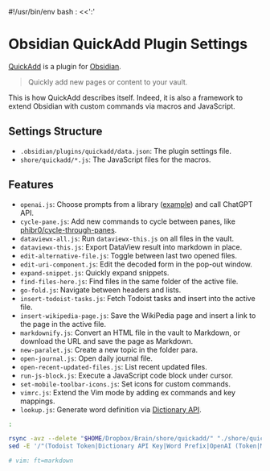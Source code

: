 #!/usr/bin/env bash
: <<':'
# Obsidian QuickAdd Plugin Settings

[QuickAdd](https://github.com/chhoumann/quickadd) is a plugin for [Obsidian](https://obsidian.md/).

> Quickly add new pages or content to your vault.

This is how QuickAdd describes itself. Indeed, it is also a framework to extend Obsidian with custom commands via macros and JavaScript.

## Settings Structure

- `.obsidian/plugins/quickadd/data.json`: The plugin settings file.
- `shore/quickadd/*.js`: The JavaScript files for the macros.

## Features

- `openai.js`: Choose prompts from a library ([example](https://kb.iany.me/para/lets/c/ChatGPT+Sessions/ChatGPT+Prompts)) and call ChatGPT API.
- `cycle-pane.js`: Add new commands to cycle between panes, like [phibr0/cycle-through-panes](https://github.com/phibr0/cycle-through-panes).
- `dataviewx-all.js`: Run `dataviewx-this.js` on all files in the vault.
- `dataviewx-this.js`: Export DataView result into markdown in place.
- `edit-alternative-file.js`: Toggle between last two opened files.
- `edit-uri-component.js`: Edit the decoded form in the pop-out window.
- `expand-snippet.js`: Quickly expand snippets.
- `find-files-here.js`: Find files in the same folder of the active file.
- `go-fold.js`: Navigate between headers and lists.
- `insert-todoist-tasks.js`: Fetch Todoist tasks and insert into the active file.
- `insert-wikipedia-page.js`: Save the WikiPedia page and insert a link to the page in the active file.
- `markdownify.js`: Convert an HTML file in the vault to Markdown, or download the URL and save the page as Markdown.
- `new-paralet.js`: Create a new topic in the folder para.
- `open-journal.js`: Open daily journal file.
- `open-recent-updated-files.js`: List recent updated files.
- `run-js-block.js`: Execute a JavaScript code block under cursor.
- `set-mobile-toolbar-icons.js`: Set icons for custom commands.
- `vimrc.js`: Extend the Vim mode by adding ex commands and key mappings.
- `lookup.js`: Generate word definition via [Dictionary API](https://dictionaryapi.com/).

```bash
:

rsync -avz --delete "$HOME/Dropbox/Brain/shore/quickadd/" "./shore/quickadd/"
sed -E '/"(Todoist Token|Dictionary API Key|Word Prefix|OpenAI (Token|Model|Prompts))":/d' "$HOME/Dropbox/Brain/.obsidian/plugins/quickadd/data.json" > "./.obsidian/plugins/quickadd/data.json"

# vim: ft=markdown

